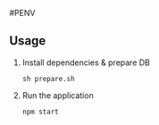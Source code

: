 #PENV
## Usage

1. Install dependencies & prepare DB

   `sh prepare.sh`
   
2. Run the application

   `npm start`